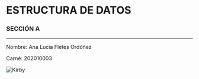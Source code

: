 # ESTRUCTURA DE DATOS
### SECCIÓN A
___
Nombre: Ana Lucia Fletes Ordóñez

Carné: 202010003

![Kirby](https://images.ctfassets.net/xa93kvziwaye/2TsunNvQIEqgQLNugin3YN/311e95ec06771ddf1f161a3f439ae1c2/hero-image_pink-power-a-brief-history-of-kirby.jpg?fm=webp&f=top&fit=fill&w=1124&h=506)